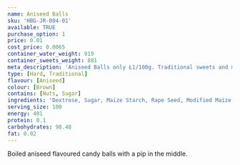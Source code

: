 ```yaml
---
name: Aniseed Balls
sku: 'HBG-JR-004-01'
available: TRUE
purchase_option: 1
price: 0.01
cost_price: 0.0065
container_water_weight: 919
container_sweets_weight: 881
meta_description: 'Aniseed Balls only Ł1/100g. Traditional sweets and more at Humbugs Confectionery Store. Specialists in satisfying your sweet tooth!'
type: [Hard, Traditional]
flavour: [Aniseed]
colour: [Brown]
contains: [Nuts, Sugar]
ingredients: 'Dextrose, Sugar, Maize Starch, Rape Seed, Modified Maize Starch, Flavouring, Aniseed Oil, E129, E151, E171, Carnauba Wax'
serving_size: 100
energy: 401
protein: 0.1
carbohydrates: 98.48
fat: 0.02
---
```

Boiled aniseed flavoured candy balls with a pip in the middle.